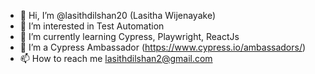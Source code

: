 - 👋 Hi, I’m @lasithdilshan20 (Lasitha Wijenayake)
- 👀 I’m interested in Test Automation
- 🌱 I’m currently learning Cypress, Playwright, ReactJs
- 💞️ I’m a Cypress Ambassador (https://www.cypress.io/ambassadors/)
- 📫 How to reach me lasithdilshan2@gmail.com

<!---
lasithdilshan20/lasithdilshan20 is a ✨ special ✨ repository because its `README.md` (this file) appears on your GitHub profile.
You can click the Preview link to take a look at your changes.
--->
